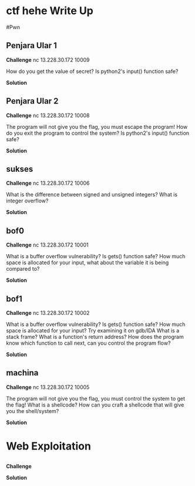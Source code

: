 # ctf hehe Write Up

#Pwn

## Penjara Ular 1

**Challenge**
nc 13.228.30.172 10009

How do you get the value of secret?
Is python2's input() function safe?

**Solution**


## Penjara Ular 2

**Challenge**
nc 13.228.30.172 10008

The program will not give you the flag, you must escape the program!
How do you exit the program to control the system?
Is python2's input() function safe?

**Solution**


## sukses

**Challenge** 
nc 13.228.30.172 10006

What is the difference between signed and unsigned integers?
What is integer overflow?

**Solution**


## bof0

**Challenge**
nc 13.228.30.172 10001

What is a buffer overflow vulnerability?
Is gets() function safe?
How much space is allocated for your input, what about the variable it is being compared to?

**Solution**


## bof1

**Challenge**
nc 13.228.30.172 10002

What is a buffer overflow vulnerability?
Is gets() function safe?
How much space is allocated for your input?
Try examining it on gdb/IDA
What is a stack frame?
What is a function's return address?
How does the program know which function to call next, can you control the program flow?

**Solution**


## machina

**Challenge**
nc 13.228.30.172 10005

The program will not give you the flag, you must control the system to get the flag!
What is a shellcode?
How can you craft a shellcode that will give you the shell/system?

**Solution**


# Web Exploitation

## 

**Challenge**


**Solution**
